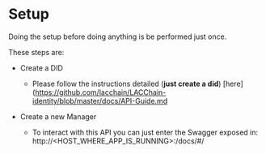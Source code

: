 # Setup
Doing the setup  before doing anything is be performed just once.

These steps are:

* Create a DID
    * Please follow the instructions detailed (**just create a did**) [here](https://github.com/lacchain/LACChain-identity/blob/master/docs/API-Guide.md

* Create a new Manager
    * To interact with this API you can just enter the Swagger exposed in: http://<HOST_WHERE_APP_IS_RUNNING>:<PORT>/docs/#/